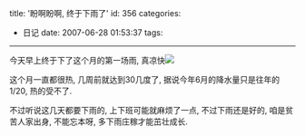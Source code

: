 title: '盼啊盼啊, 终于下雨了'
id: 356
categories:
  - 日记
date: 2007-06-28 01:53:37
tags:
---

今天早上终于下了这个月的第一场雨, 真凉快![](/blog/images/smiles/smile.gif)

这个月一直都很热, 几周前就达到30几度了, 据说今年6月的降水量只是往年的1/20, 热的受不了.

不过听说这几天都要下雨的, 上下班可能就麻烦了一点, 不过下雨还是好的, 咱是贫苦人家出身, 不能忘本呀, 多下雨庄稼才能茁壮成长.